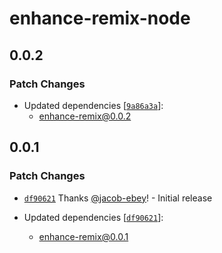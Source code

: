 # enhance-remix-node

## 0.0.2

### Patch Changes

- Updated dependencies [[`9a86a3a`](https://github.com/jacob-ebey/enhance-remix/commit/9a86a3a53134a9e010a8ad38320c587593d3267b)]:
  - enhance-remix@0.0.2

## 0.0.1

### Patch Changes

- [`df90621`](https://github.com/jacob-ebey/enhance-remix/commit/df90621d741d000a53dbc0d84f6c8ce33e84246a) Thanks [@jacob-ebey](https://github.com/jacob-ebey)! - Initial release

- Updated dependencies [[`df90621`](https://github.com/jacob-ebey/enhance-remix/commit/df90621d741d000a53dbc0d84f6c8ce33e84246a)]:
  - enhance-remix@0.0.1
